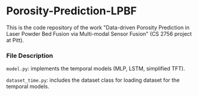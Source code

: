 # Porosity-Prediction-LPBF
This is the code repository of the work "Data-driven Porosity Prediction in Laser Powder Bed Fusion via Multi-modal Sensor Fusion" (CS 2756 project at Pitt).

### File Description
`model.py`: implements the temporal models (MLP, LSTM, simplified TFT).

`dataset_time.py`: includes the dataset class for loading dataset for the temporal models.
